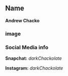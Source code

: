 ## Name
**Andrew Chacko**

### image


### Social Media info
**Snapchat:** *darkChackolate*

**Instagram:** *darkChackolate*
